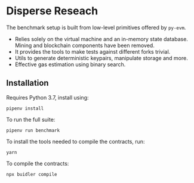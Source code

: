 # Disperse Reseach

The benchmark setup is built from low-level primitives offered by `py-evm`.
- Relies solely on the virtual machine and an in-memory state database. Mining and blockchain components have been removed.
- It provides the tools to make tests against different forks trivial.
- Utils to generate deterministic keypairs, manipulate storage and more.
- Effective gas estimation using binary search.

## Installation

Requires Python 3.7, install using:
```
pipenv install
```

To run the full suite:
```
pipenv run benchmark
```

To install the tools needed to compile the contracts, run:
```
yarn
```

To compile the contracts:
```
npx buidler compile
```
